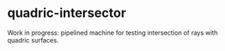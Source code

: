 # quadric-intersector
Work in progress: pipelined machine for testing intersection of rays with quadric surfaces.
